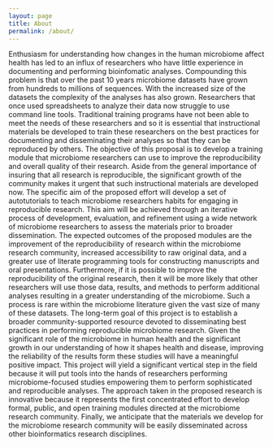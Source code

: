 ```yaml
---
layout: page
title: About
permalink: /about/
---
```


Enthusiasm for understanding how changes in the human microbiome affect health
has led to an influx of researchers who have little experience in documenting
and performing bioinfomatic analyses. Compounding this problem is that over the
past 10 years microbiome datasets have grown from hundreds to millions of
sequences. With the increased size of the datasets the complexity of the
analyses has also grown. Researchers that once used spreadsheets to analyze
their data now struggle to use command line tools. Traditional training programs
have not been able to meet the needs of these researchers and so it is essential
that instructional materials be developed to train these researchers on the best
practices for documenting and disseminating their analyses so that they can be
reproduced by others. The objective of this proposal is to develop a training
module that microbiome researchers can use to improve the reproducibility and
overall quality of their research. Aside from the general importance of insuring
that all research is reproducible, the significant growth of the community makes
it urgent that such instructional materials are developed now. The specific aim
of the proposed effort will develop a set of autotutorials to teach microbiome
researchers habits for engaging in reproducible research. This aim will be
achieved through an iterative process of development, evaluation, and refinement
using a wide network of microbiome researchers to assess the materials prior to
broader dissemination. The expected outcomes of the proposed modules are the
improvement of the reproducibility of research within the microbiome research
community, increased accessibility to raw original data, and a greater use of
literate programming tools for constructing manuscripts and oral presentations.
Furthermore, if it is possible to improve the reproducibility of the original
research, then it will be more likely that other researchers will use those
data, results, and methods to perform additional analyses resulting in a greater
understanding of the microbiome. Such a process is rare within the microbiome
literature given the vast size of many of these datasets. The long-term goal of
this project is to establish a broader community-supported resource devoted to
disseminating best practices in performing reproducible microbiome research.
Given the significant role of the microbiome in human health and the significant
growth in our understanding of how it shapes health and disease, improving the
reliability of the results form these studies will have a meaningful positive
impact. This project will yield a significant vertical step in the field because
it will put tools into the hands of researchers performing microbiome-focused
studies empowering them to perform sophisticated and reproducible analyses. The
approach taken in the proposed research is innovative because it represents the
first concentrated effort to develop formal, public, and open training modules
directed at the microbiome research community. Finally, we anticipate that the
materials we develop for the microbiome research community will be easily
disseminated across other bioinformatics research disciplines.   
